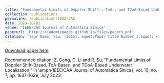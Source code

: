 ```yaml
---
title: "Fundamental Limits of Doppler Shift-, ToA-, and TDoA-Based Underwater Localization"
collection: publications
permalink: /publication/2022-JAS
date: 2023-10-01
venue: 'IEEE/CAA Journal of Automatica Sinica'
paperurl: 'http://academicpages.github.io/files/paper3.pdf'
citation: 'Your Name, You. (2015). &quot;Paper Title Number 3.&quot; <i>Journal 1</i>. 1(3).'
---
```

[Download paper here](https://ieeexplore.ieee.org/document/10153725)

Recommended citation: Z. Gong, C. Li and R. Su, "Fundamental Limits of Doppler Shift-Based, ToA-Based, and TDoA-Based Underwater Localization," in \emph{IEEE/CAA Journal of Automatica Sinica}, vol. 10, no. 7, pp. 1637-1639, July 2023.
